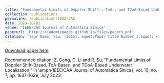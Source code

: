 ```yaml
---
title: "Fundamental Limits of Doppler Shift-, ToA-, and TDoA-Based Underwater Localization"
collection: publications
permalink: /publication/2022-JAS
date: 2023-10-01
venue: 'IEEE/CAA Journal of Automatica Sinica'
paperurl: 'http://academicpages.github.io/files/paper3.pdf'
citation: 'Your Name, You. (2015). &quot;Paper Title Number 3.&quot; <i>Journal 1</i>. 1(3).'
---
```

[Download paper here](https://ieeexplore.ieee.org/document/10153725)

Recommended citation: Z. Gong, C. Li and R. Su, "Fundamental Limits of Doppler Shift-Based, ToA-Based, and TDoA-Based Underwater Localization," in \emph{IEEE/CAA Journal of Automatica Sinica}, vol. 10, no. 7, pp. 1637-1639, July 2023.
